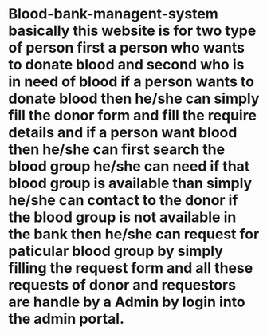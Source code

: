 # Blood-bank-managent-system basically this website is for  two type of person first a person who wants to donate blood and second  who is in need of  blood  if a person wants to donate blood then he/she can simply fill the donor form and fill the require details  and if a person want blood then he/she can first search the blood group he/she can need if that blood group is available than simply he/she can contact to the donor if  the blood group is not available in the bank then he/she can request for paticular blood group by simply filling the request form and all these requests of donor and requestors are handle by a Admin by login into  the admin portal.
